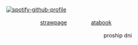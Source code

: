 ㅤㅤㅤ  [![spotify-github-profile](https://spotify-github-profile.kittinanx.com/api/view?uid=wjdes5kajmt1gqhbzctuzbgid&cover_image=true&theme=novatorem&show_offline=false&background_color=121212&interchange=false&bar_color=53b14f&bar_color_cover=false)](https://spotify-github-profile.kittinanx.com/api/view?uid=wjdes5kajmt1gqhbzctuzbgid&redirect=true)
 ㅤㅤ

ㅤㅤㅤ ㅤㅤ  ㅤㅤㅤ ㅤ [strawpage](https://aotmin.straw.page/) ㅤ  ㅤㅤ   ㅤ[atabook](https://beomran.atabook.org/) 


ㅤ  ㅤㅤㅤ  ㅤㅤㅤ  ㅤㅤㅤ  ㅤㅤㅤ  ㅤㅤㅤ  ㅤㅤㅤ  ㅤㅤproship dni ㅤㅤ 
  ㅤ ㅤ ㅤ ㅤ

 ㅤㅤㅤ ㅤㅤ  
 
  ㅤㅤ  ㅤㅤ  ㅤㅤ  ㅤㅤ 
  
